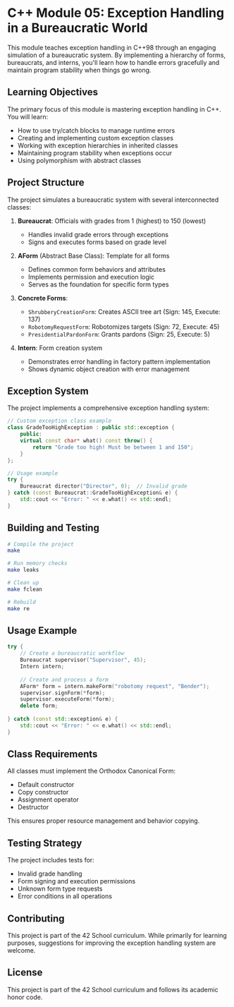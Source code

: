 # C++ Module 05: Exception Handling in a Bureaucratic World

This module teaches exception handling in C++98 through an engaging simulation of a bureaucratic system. By implementing a hierarchy of forms, bureaucrats, and interns, you'll learn how to handle errors gracefully and maintain program stability when things go wrong.

## Learning Objectives

The primary focus of this module is mastering exception handling in C++. You will learn:
- How to use try/catch blocks to manage runtime errors
- Creating and implementing custom exception classes
- Working with exception hierarchies in inherited classes
- Maintaining program stability when exceptions occur
- Using polymorphism with abstract classes

## Project Structure

The project simulates a bureaucratic system with several interconnected classes:

1. **Bureaucrat**: Officials with grades from 1 (highest) to 150 (lowest)
   - Handles invalid grade errors through exceptions
   - Signs and executes forms based on grade level

2. **AForm** (Abstract Base Class): Template for all forms
   - Defines common form behaviors and attributes
   - Implements permission and execution logic
   - Serves as the foundation for specific form types

3. **Concrete Forms**:
   - `ShrubberyCreationForm`: Creates ASCII tree art (Sign: 145, Execute: 137)
   - `RobotomyRequestForm`: Robotomizes targets (Sign: 72, Execute: 45)
   - `PresidentialPardonForm`: Grants pardons (Sign: 25, Execute: 5)

4. **Intern**: Form creation system
   - Demonstrates error handling in factory pattern implementation
   - Shows dynamic object creation with error management

## Exception System

The project implements a comprehensive exception handling system:

```cpp
// Custom exception class example
class GradeTooHighException : public std::exception {
    public:
    virtual const char* what() const throw() {
        return "Grade too high! Must be between 1 and 150";
    }
};

// Usage example
try {
    Bureaucrat director("Director", 0);  // Invalid grade
} catch (const Bureaucrat::GradeTooHighException& e) {
    std::cout << "Error: " << e.what() << std::endl;
}
```

## Building and Testing

```bash
# Compile the project
make

# Run memory checks
make leaks

# Clean up
make fclean

# Rebuild
make re
```

## Usage Example

```cpp
try {
    // Create a bureaucratic workflow
    Bureaucrat supervisor("Supervisor", 45);
    Intern intern;
    
    // Create and process a form
    AForm* form = intern.makeForm("robotomy request", "Bender");
    supervisor.signForm(*form);
    supervisor.executeForm(*form);
    delete form;
    
} catch (const std::exception& e) {
    std::cout << "Error: " << e.what() << std::endl;
}
```

## Class Requirements

All classes must implement the Orthodox Canonical Form:
- Default constructor
- Copy constructor
- Assignment operator
- Destructor

This ensures proper resource management and behavior copying.

## Testing Strategy

The project includes tests for:
- Invalid grade handling
- Form signing and execution permissions
- Unknown form type requests
- Error conditions in all operations

## Contributing

This project is part of the 42 School curriculum. While primarily for learning purposes, suggestions for improving the exception handling system are welcome.

## License

This project is part of the 42 School curriculum and follows its academic honor code.